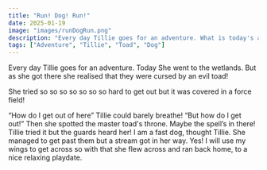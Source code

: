 ```yaml
---
title: "Run! Dog! Run!"
date: 2025-01-19
image: "images/runDogRun.png"
description: "Every day Tillie goes for an adventure. What is today's adventure"
tags: ["Adventure", "Tillie", "Toad", "Dog"]
---
```

Every day Tillie goes for an adventure. Today She went to the wetlands. But as she got there she realised that they were cursed by an evil toad!

She tried so so so so so so so hard to get out but it was covered in a force field!

“How do I get out of here” Tillie could barely breathe! “But how do I get out!” Then she spotted the master toad's throne. Maybe the spell’s in there! Tillie tried it but the guards heard her! I am a fast dog, thought Tillie. She managed to get  past them but a stream got in her way. Yes! I will use my wings to get across so with that she flew across and ran back home, to a nice relaxing playdate. 